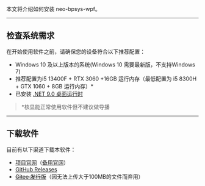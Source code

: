 本文将介绍如何安装 neo-bpsys-wpf。

---

## 检查系统需求
在开始使用软件之前，请确保您的设备符合以下推荐配置：

+ Windows 10 及以上版本的系统(Windows 10 需要最新版，不支持Windows 7)
+ 推荐配置为i5 13400F + RTX 3060 +16GB 运行内存（最低配置为 i5 8300H + GTX 1060 + 8GB 运行内存）*
+ 已安装 [.NET 9.0 桌面运行时 ](https://dotnet.microsoft.com/zh-cn/download/dotnet/9.0)

> *核显能正常使用软件但不建议做导播

---

## 下载软件
目前有以下渠道下载本软件：

+ [项目官网](https://bpsys.plfjy.top/)（[备用官网](https://plfjy.github.io/neo-bpsys-website/)）
+ [GitHub Releases](https://github.com/PLFJY/neo-bpsys-wpf/releases)
+ ~~[Gitee 发行版](https://gitee.com/plfjy/neo-bpsys-wpf/releases)~~（因无法上传大于100MB的文件而弃用）





